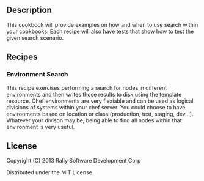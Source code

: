 ## Description
This cookbook will provide examples on how and when to use search within your cookbooks. Each recipe will also have tests that show how to test the given search scenario.

## Recipes
### Environment Search
This recipe exercises performing a search for nodes in different environments and then writes those results to disk using the template resource. Chef environments are very flexiable and can be used as logical divisions of systems within your chef server. You could choose to have environments based on location or class (production, test, staging, dev...). Whatever your divison may be, being able to find all nodes within that environment is very useful. 

## License
Copyright (C) 2013 Rally Software Development Corp

Distributed under the MIT License.
